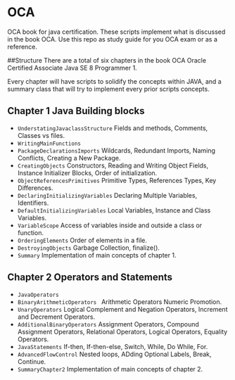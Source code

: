 # OCA
OCA book for java certification.
These scripts implement what is discussed in the book OCA. Use this repo as study guide for you OCA exam or as a reference.

##Structure 
There are a total of six chapters in the book OCA Oracle Certified Associate Java SE 8 Programmer 1.

Every chapter will have scripts to solidify the concepts within JAVA, and a summary class that will try to implement every prior scripts concepts.


## Chapter 1 Java Building blocks

 * ```UnderstatingJavaclassStructure``` Fields and methods, Comments, Classes vs files.
 * ```WritingMainFunctions``` 
 * ```PackageDeclarationsImports``` Wildcards, Redundant Imports, Naming Conflicts, Creating a New Package.
 * ```CreatingObjects``` Constructors, Reading and Writing Object Fields, Instance Initializer Blocks, Order of initialization.
 * ```ObjectReferencesPrimitives``` Primitive Types, References Types, Key Differences.
 * ```DeclaringInitializingVariables``` Declaring Multiple Variables, Identifiers.
 * ```DefaultInitializingVariables``` Local Variables, Instance and Class Variables.
 * ```VariableScope``` Access of variables inside and outside a class or function.
 * ```OrderingElements``` Order of elements in a file.
 * ```DestroyingObjects``` Garbage Collection, finalize().
 * ```Summary``` Implementation of main concepts of chapter 1.

## Chapter 2 Operators and Statements
* ```JavaOperators``` 
* ```BinaryArithmeticOperators ``` Arithmetic Operators  Numeric Promotion.
* ```UnaryOperators``` Logical Complement and Negation Operators, Increment and Decrement Operators.
* ```AdditionalBinaryOperators``` Assignment Operators, Compound Assignment Operators, Relational Operators, Logical Operators, Equality Operators.
* ```JavaStatements``` If-then, If-then-else, Switch, While, Do While, For.
* ```AdvancedFlowControl``` Nested loops, ADding Optional Labels, Break, Continue.
* ```SummaryChapter2``` Implementation of main concepts of chapter 2.